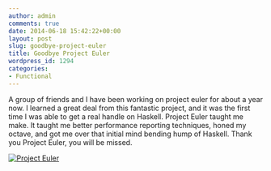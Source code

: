```yaml
---
author: admin
comments: true
date: 2014-06-18 15:42:22+00:00
layout: post
slug: goodbye-project-euler
title: Goodbye Project Euler
wordpress_id: 1294
categories:
- Functional
---
```


A group of friends and I have been working on project euler for about a year now. I learned a great deal from this fantastic project, and it was the first time I was able to get a real handle on Haskell. Project Euler taught me make. It taught me better performance reporting techniques, honed my octave, and got me over that initial mind bending hump of Haskell. Thank you Project Euler, you will be missed.

[![Project Euler](http://www.codestrokes.com/wp-content/uploads/2014/06/euler-1024x902.png)](http://www.codestrokes.com/wp-content/uploads/2014/06/euler.png)
